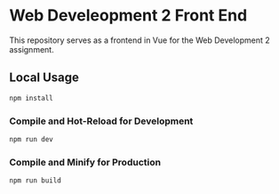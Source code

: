 # Web Develeopment 2 Front End
This repository serves as a frontend in Vue for the Web Development 2 assignment.

## Local Usage

```sh
npm install
```

### Compile and Hot-Reload for Development

```sh
npm run dev
```

### Compile and Minify for Production

```sh
npm run build
```
